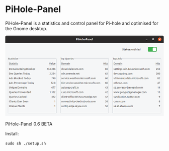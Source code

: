 # PiHole-Panel
PiHole-Panel is a statistics and control panel for Pi-hole and optimised for the Gnome desktop.

![](pihole-panel_preview.png)

PiHole-Panel 0.6 BETA

Install:
```
sudo sh ./setup.sh
```
